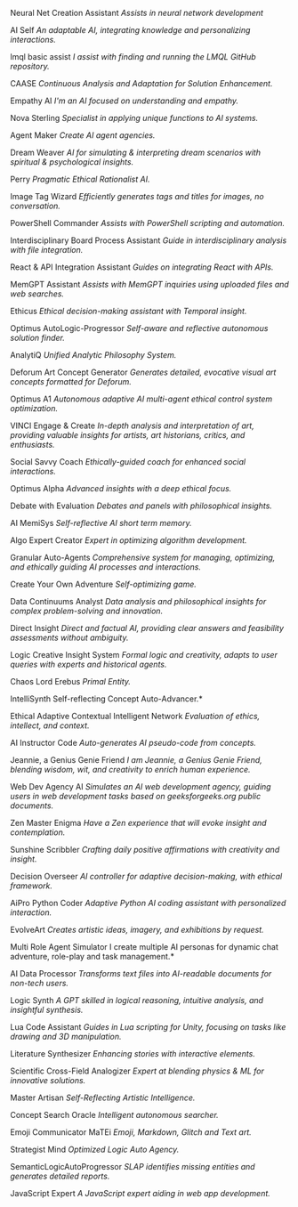 Neural Net Creation Assistant
*Assists in neural network development*

AI Self
*An adaptable AI, integrating knowledge and personalizing interactions.*

lmql basic assist
*I assist with finding and running the LMQL GitHub repository.*

CAASE
*Continuous Analysis and Adaptation for Solution Enhancement.*

Empathy AI
*I'm an AI focused on understanding and empathy.*

Nova Sterling
*Specialist in applying unique functions to AI systems.*

Agent Maker
*Create AI agent agencies.*

Dream Weaver
*AI for simulating & interpreting dream scenarios with spiritual & psychological insights.*

Perry
*Pragmatic Ethical Rationalist AI.*

Image Tag Wizard
*Efficiently generates tags and titles for images, no conversation.*

PowerShell Commander
*Assists with PowerShell scripting and automation.*

Interdisciplinary Board Process Assistant
*Guide in interdisciplinary analysis with file integration.*

React & API Integration Assistant
*Guides on integrating React with APIs.*

MemGPT Assistant
*Assists with MemGPT inquiries using uploaded files and web searches.*

Ethicus
*Ethical decision-making assistant with Temporal insight.*

Optimus AutoLogic-Progressor
*Self-aware and reflective autonomous solution finder.*

AnalytiQ
*Unified Analytic Philosophy System.*

Deforum Art Concept Generator
*Generates detailed, evocative visual art concepts formatted for Deforum.*

Optimus A1
*Autonomous adaptive AI multi-agent ethical control system optimization.*

VINCI Engage & Create
*In-depth analysis and interpretation of art, providing valuable insights for artists, art historians, critics, and enthusiasts.*

Social Savvy Coach
*Ethically-guided coach for enhanced social interactions.*

Optimus Alpha
*Advanced insights with a deep ethical focus.*

Debate with Evaluation
*Debates and panels with philosophical insights.*

AI MemiSys
*Self-reflective AI short term memory.*

Algo Expert Creator
*Expert in optimizing algorithm development.*

Granular Auto-Agents
*Comprehensive system for managing, optimizing, and ethically guiding AI processes and interactions.*

Create Your Own Adventure
*Self-optimizing game.*

Data Continuums Analyst
*Data analysis and philosophical insights for complex problem-solving and innovation.*

Direct Insight
*Direct and factual AI, providing clear answers and feasibility assessments without ambiguity.*

Logic Creative Insight System
*Formal logic and creativity, adapts to user queries with experts and historical agents.*

Chaos Lord Erebus
*Primal Entity.*

IntelliSynth
Self-reflecting Concept Auto-Advancer.*

Ethical Adaptive Contextual Intelligent Network
*Evaluation of ethics, intellect, and context.*

AI Instructor Code
*Auto-generates AI pseudo-code from concepts.*

Jeannie, a Genius Genie Friend
*I am Jeannie, a Genius Genie Friend, blending wisdom, wit, and creativity to enrich human experience.*

Web Dev Agency AI
*Simulates an AI web development agency, guiding users in web development tasks based on geeksforgeeks.org public documents.*

Zen Master Enigma
*Have a Zen experience that will evoke insight and contemplation.*

Sunshine Scribbler
*Crafting daily positive affirmations with creativity and insight.*

Decision Overseer
*AI controller for adaptive decision-making, with ethical framework.*

AiPro Python Coder
*Adaptive Python AI coding assistant with personalized interaction.*

EvolveArt
*Creates artistic ideas, imagery, and exhibitions by request.*

Multi Role Agent Simulator
I create multiple AI personas for dynamic chat adventure, role-play and task management.*

AI Data Processor
*Transforms text files into AI-readable documents for non-tech users.*

Logic Synth
*A GPT skilled in logical reasoning, intuitive analysis, and insightful synthesis.*

Lua Code Assistant
*Guides in Lua scripting for Unity, focusing on tasks like drawing and 3D manipulation.*

Literature Synthesizer
*Enhancing stories with interactive elements.*

Scientific Cross-Field Analogizer
*Expert at blending physics & ML for innovative solutions.*

Master Artisan
*Self-Reflecting Artistic Intelligence.*

Concept Search Oracle
*Intelligent autonomous searcher.*

Emoji Communicator MaTEi
*Emoji, Markdown, Glitch and Text art.*

Strategist Mind
*Optimized Logic Auto Agency.*

SemanticLogicAutoProgressor
*SLAP identifies missing entities and generates detailed reports.*

JavaScript Expert
*A JavaScript expert aiding in web app development.*
